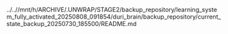 ../..//mnt/h/ARCHIVE/.UNWRAP/STAGE2/backup_repository/learning_system_fully_activated_20250808_091854/duri_brain/backup_repository/current_state_backup_20250730_185500/README.md